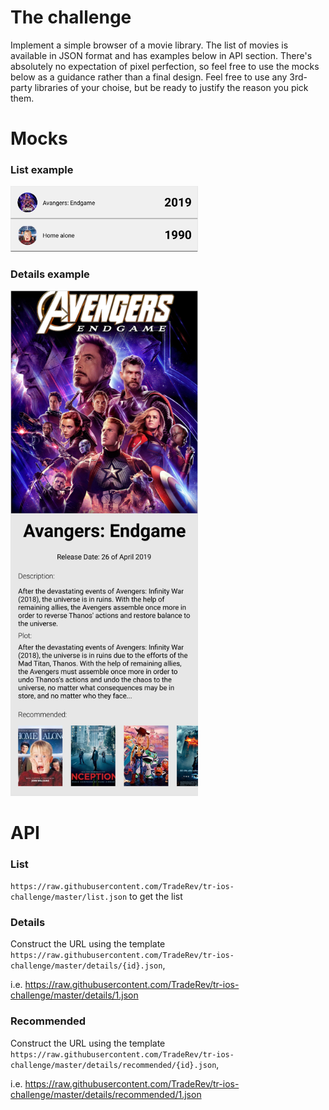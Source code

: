 # The challenge
Implement a simple browser of a movie library. The list of movies is available in JSON format and has examples below in API section.
There's absolutely no expectation of pixel perfection, so feel free to use the mocks below as a guidance rather than a final design.
Feel free to use any 3rd-party libraries of your choise, but be ready to justify the reason you pick them.


# Mocks
### List example

<img src="./List.png" width="300">

### Details example

<img src="./Details.png" width="300">

# API

### List 
`https://raw.githubusercontent.com/TradeRev/tr-ios-challenge/master/list.json` to get the list

### Details
Construct the URL using the template `https://raw.githubusercontent.com/TradeRev/tr-ios-challenge/master/details/{id}.json`, 

i.e. https://raw.githubusercontent.com/TradeRev/tr-ios-challenge/master/details/1.json

### Recommended

Construct the URL using the template `https://raw.githubusercontent.com/TradeRev/tr-ios-challenge/master/details/recommended/{id}.json`,

i.e. https://raw.githubusercontent.com/TradeRev/tr-ios-challenge/master/details/recommended/1.json
